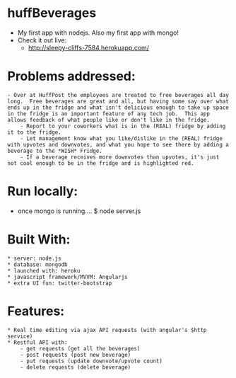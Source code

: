 huffBeverages
=============
- My first app with nodejs.  Also my first app with mongo!
- Check it out live:
	- http://sleepy-cliffs-7584.herokuapp.com/

Problems addressed:
=============
	- Over at HuffPost the employees are treated to free beverages all day long.  Free beverages are great and all, but having some say over what ends up in the fridge and what isn't delicious enough to take up space in the fridge is an important feature of any tech job.  This app allows feedback of what people like or don't like in the fridge.  
		- Report to your coworkers what is in the (REAL) fridge by adding it to the fridge.
		- Let management know what you like/dislike in the (REAL) fridge with upvotes and downvotes, and what you hope to see there by adding a beverage to the *WISH* Fridge.
		- If a beverage receives more downvotes than upvotes, it's just not cool enough to be in the fridge and is highlighted red.

Run locally:
=============
- once mongo is running....
	$ node server.js

Built With:
=============
	* server: node.js
	* database: mongodb
	* launched with: heroku
	* javascript framework/MVVM: Angularjs
	* extra UI fun: twitter-bootstrap

Features:
=============
	* Real time editing via ajax API requests (with angular's $http service)
	* Restful API with:
		- get requests (get all the beverages)
		- post requests (post new beverage)
		- put requests (update downvote/upvote count)
		- delete requests (delete beverage)